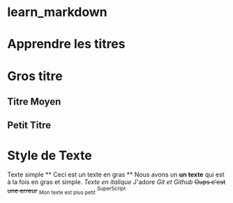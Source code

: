 # learn_markdown

# Apprendre les titres

# Gros titre

## Titre Moyen

## Petit Titre

# Style de Texte

Texte simple
** Ceci est un texte en gras **
Nous avons un **un texte** qui est à la fois en gras et simple.
_Texte en italique_
J'adore _Git et Github_
~~Oups c'est une erreur~~
<sub>Mon texte est plus petit</sub>
<sup>SuperScript</sup>
